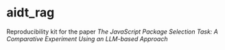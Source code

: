 # aidt_rag
Reproducibility kit for the paper *The JavaScript Package Selection Task: A Comparative Experiment Using an LLM-based Approach*
